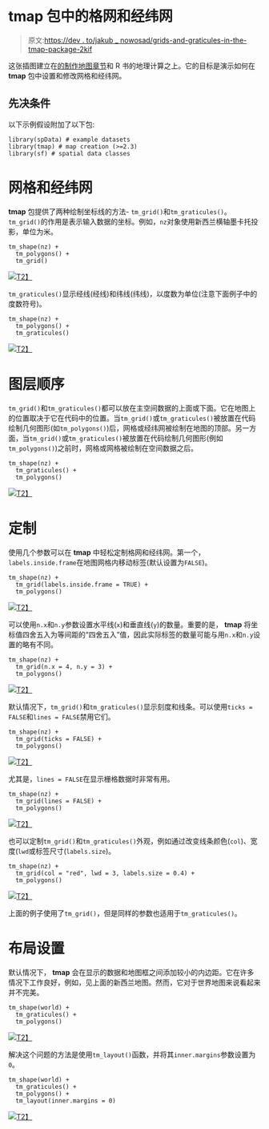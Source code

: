 # tmap 包中的格网和经纬网

> 原文:[https://dev . to/jakub _ nowosad/grids-and-graticules-in-the-tmap-package-2kif](https://dev.to/jakub_nowosad/grids-and-graticules-in-the-tmap-package-2kif)

这张插图建立在[的](https://geocompr.github.io/)[制作地图章节](https://geocompr.robinlovelace.net/adv-map.html)和 R 书的地理计算之上。它的目标是演示如何在 **tmap** 包中设置和修改网格和经纬网。

## [](#prerequisites)先决条件

以下示例假设附加了以下包:

```
library(spData) # example datasets
library(tmap) # map creation (>=2.3)
library(sf) # spatial data classes 
```

# [](#grids-and-graticules)网格和经纬网

**tmap** 包提供了两种绘制坐标线的方法- `tm_grid()`和`tm_graticules()`。`tm_grid()`的作用是表示输入数据的坐标。例如，`nz`对象使用新西兰横轴墨卡托投影，单位为米。

```
tm_shape(nz) + 
  tm_polygons() +
  tm_grid() 
```

[![](img/5d8c107de5b3cdcc154c8c8d459852fd.png)T2】](https://res.cloudinary.com/practicaldev/image/fetch/s--L4iQp-6P--/c_limit%2Cf_auto%2Cfl_progressive%2Cq_auto%2Cw_880/https://geocompr.github.io/post/2019/tmap-grid_files/figure-html/unnamed-chunk-3-1.png)

`tm_graticules()`显示经线(经线)和纬线(纬线)，以度数为单位(注意下面例子中的度数符号)。

```
tm_shape(nz) + 
  tm_polygons() +
  tm_graticules() 
```

[![](img/06122e641be964bb0cab80405f6a5afd.png)T2】](https://res.cloudinary.com/practicaldev/image/fetch/s--xzTo_l8o--/c_limit%2Cf_auto%2Cfl_progressive%2Cq_auto%2Cw_880/https://geocompr.github.io/post/2019/tmap-grid_files/figure-html/unnamed-chunk-4-1.png)

# [](#layers-order)图层顺序

`tm_grid()`和`tm_graticules()`都可以放在主空间数据的上面或下面。它在地图上的位置取决于它在代码中的位置。当`tm_grid()`或`tm_graticules()`被放置在代码绘制几何图形(如`tm_polygons()`)后，网格或经纬网被绘制在地图的顶部。另一方面，当`tm_grid()`或`tm_graticules()`被放置在代码绘制几何图形(例如`tm_polygons()`)之前时，网格或网格被绘制在空间数据之后。

```
tm_shape(nz) +
  tm_graticules() + 
  tm_polygons() 
```

[![](img/91848a72a10b7c0c1f775a936c803da3.png)T2】](https://res.cloudinary.com/practicaldev/image/fetch/s--iADnVcc8--/c_limit%2Cf_auto%2Cfl_progressive%2Cq_auto%2Cw_880/https://geocompr.github.io/post/2019/tmap-grid_files/figure-html/unnamed-chunk-6-1.png)

# [](#customization)定制

使用几个参数可以在 **tmap** 中轻松定制格网和经纬网。第一个，`labels.inside.frame`在地图网格内移动标签(默认设置为`FALSE`)。

```
tm_shape(nz) +
  tm_grid(labels.inside.frame = TRUE) + 
  tm_polygons() 
```

[![](img/145e73b941c1338b6099f574314f1314.png)T2】](https://res.cloudinary.com/practicaldev/image/fetch/s--ECHjIyz_--/c_limit%2Cf_auto%2Cfl_progressive%2Cq_auto%2Cw_880/https://geocompr.github.io/post/2019/tmap-grid_files/figure-html/unnamed-chunk-7-1.png)

可以使用`n.x`和`n.y`参数设置水平线(`x`)和垂直线(`y`)的数量。重要的是， **tmap** 将坐标值四舍五入为等间距的“四舍五入”值，因此实际标签的数量可能与用`n.x`和`n.y`设置的略有不同。

```
tm_shape(nz) +
  tm_grid(n.x = 4, n.y = 3) + 
  tm_polygons() 
```

[![](img/967d5f8ecd9b937f618ec126fdd313eb.png)T2】](https://res.cloudinary.com/practicaldev/image/fetch/s--Xd6600QF--/c_limit%2Cf_auto%2Cfl_progressive%2Cq_auto%2Cw_880/https://geocompr.github.io/post/2019/tmap-grid_files/figure-html/unnamed-chunk-8-1.png)

默认情况下，`tm_grid()`和`tm_graticules()`显示刻度和线条。可以使用`ticks = FALSE`和`lines = FALSE`禁用它们。

```
tm_shape(nz) +
  tm_grid(ticks = FALSE) +
  tm_polygons() 
```

[![](img/2c179697edf3a59bb6bd7b36a71cba6e.png)T2】](https://res.cloudinary.com/practicaldev/image/fetch/s--nlXZ6Rzt--/c_limit%2Cf_auto%2Cfl_progressive%2Cq_auto%2Cw_880/https://geocompr.github.io/post/2019/tmap-grid_files/figure-html/unnamed-chunk-9-1.png)

尤其是，`lines = FALSE`在显示栅格数据时非常有用。

```
tm_shape(nz) +
  tm_grid(lines = FALSE) +
  tm_polygons() 
```

[![](img/92928c4de9b4a6abfb42ef138e2b6239.png)T2】](https://res.cloudinary.com/practicaldev/image/fetch/s--Ak1CWcM3--/c_limit%2Cf_auto%2Cfl_progressive%2Cq_auto%2Cw_880/https://geocompr.github.io/post/2019/tmap-grid_files/figure-html/unnamed-chunk-10-1.png)

也可以定制`tm_grid()`和`tm_graticules()`外观，例如通过改变线条颜色(`col`)、宽度(`lwd`或标签尺寸(`labels.size`)。

```
tm_shape(nz) +
  tm_grid(col = "red", lwd = 3, labels.size = 0.4) +
  tm_polygons() 
```

[![](img/2d0a53bc744499039ec7ca7697d1d30c.png)T2】](https://res.cloudinary.com/practicaldev/image/fetch/s--1jLZmgQi--/c_limit%2Cf_auto%2Cfl_progressive%2Cq_auto%2Cw_880/https://geocompr.github.io/post/2019/tmap-grid_files/figure-html/unnamed-chunk-11-1.png)

上面的例子使用了`tm_grid()`，但是同样的参数也适用于`tm_graticules()`。

# [](#layout-settings)布局设置

默认情况下， **tmap** 会在显示的数据和地图框之间添加较小的内边距。它在许多情况下工作良好，例如，见上面的新西兰地图。然而，它对于世界地图来说看起来并不完美。

```
tm_shape(world) + 
  tm_graticules() + 
  tm_polygons() 
```

[![](img/205c5007f94f6263a0dfe0ade8404898.png)T2】](https://res.cloudinary.com/practicaldev/image/fetch/s--Y4J_mLOF--/c_limit%2Cf_auto%2Cfl_progressive%2Cq_auto%2Cw_880/https://geocompr.github.io/post/2019/tmap-grid_files/figure-html/unnamed-chunk-12-1.png)

解决这个问题的方法是使用`tm_layout()`函数，并将其`inner.margins`参数设置为`0`。

```
tm_shape(world) + 
  tm_graticules() + 
  tm_polygons() +
  tm_layout(inner.margins = 0) 
```

[![](img/5d1716cae97432821d19d4b224a2ec8d.png)T2】](https://res.cloudinary.com/practicaldev/image/fetch/s--EUr4LFJP--/c_limit%2Cf_auto%2Cfl_progressive%2Cq_auto%2Cw_880/https://geocompr.github.io/post/2019/tmap-grid_files/figure-html/unnamed-chunk-13-1.png)